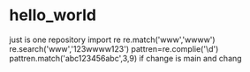 # hello_world
just is one repository
import re
re.match('www','wwww')
re.search('www','123wwww123')
pattren=re.complie('\d')
pattren.match('abc123456abc',3,9)
if change is main and chang
